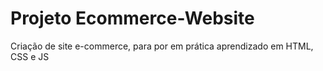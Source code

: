 # Projeto Ecommerce-Website
 Criação de site e-commerce, para por em prática aprendizado em HTML, CSS e JS
